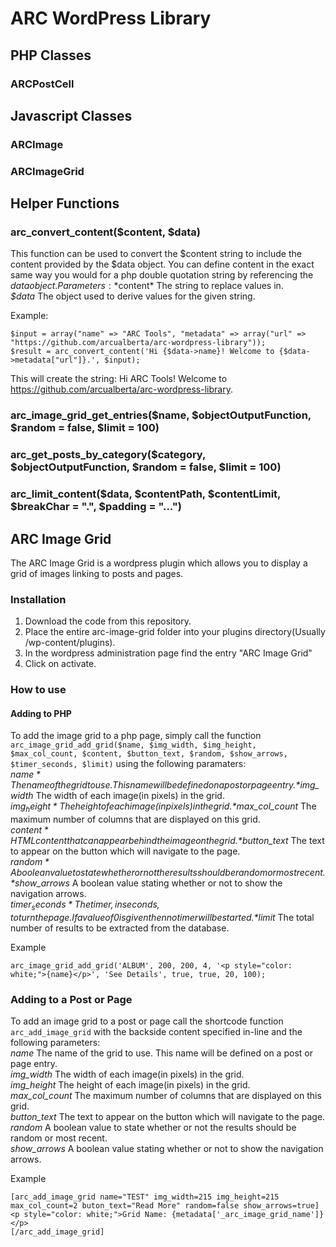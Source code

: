 # ARC WordPress Library
## PHP Classes
### ARCPostCell  

## Javascript Classes
### ARCImage
### ARCImageGrid

## Helper Functions
### arc_convert_content($content, $data)
This function can be used to convert the $content string to include the content provided by the $data object. You can define content in the exact same way you would for a php double quotation string by referencing the $data object.  
Parameters:  
*$content*          The string to replace values in.  
*$data*             The object used to derive values for the given string.  
  
Example:  
```
$input = array("name" => "ARC Tools", "metadata" => array("url" => "https://github.com/arcualberta/arc-wordpress-library"));  
$result = arc_convert_content('Hi {$data->name}! Welcome to {$data->metadata["url"]}.', $input);
```
This will create the string: Hi ARC Tools! Welcome to https://github.com/arcualberta/arc-wordpress-library.  
  
### arc_image_grid_get_entries($name, $objectOutputFunction, $random = false, $limit = 100)
### arc_get_posts_by_category($category, $objectOutputFunction, $random = false, $limit = 100)
### arc_limit_content($data, $contentPath, $contentLimit, $breakChar = ".", $padding = "...")

## ARC Image Grid
The ARC Image Grid is a wordpress plugin which allows you to display a grid of images linking to posts and pages.

### Installation
1. Download the code from this repository.
2. Place the entire arc-image-grid folder into your plugins directory(Usually <wordpress directory>/wp-content/plugins).
3. In the wordpress administration page find the entry "ARC Image Grid"
4. Click on activate.

### How to use
#### Adding to PHP
To add the image grid to a php page, simply call the function `arc_image_grid_add_grid($name, $img_width, $img_height, $max_col_count, $content, $button_text, $random, $show_arrows, $timer_seconds, $limit)` using the following paramaters:  
*$name*             The name of the grid to use. This name will be defined on a post or page entry.  
*$img_width*        The width of each image(in pixels) in the grid.  
*$img_height*       The height of each image(in pixels) in the grid.  
*$max_col_count*    The maximum number of columns that are displayed on this grid.  
*$content*          HTML content that can appear behind the image on the grid.  
*$button_text*      The text to appear on the button which will navigate to the page.  
*$random*           A boolean value to state whether or not the results should be random or most recent.  
*$show_arrows*      A boolean value stating whether or not to show the navigation arrows.  
*$timer_seconds*    The timer, in seconds, to turn the page. If a value of 0 is given then no timer will be started.  
*$limit*            The total number of results to be extracted from the database.  
  
Example
```
arc_image_grid_add_grid('ALBUM', 200, 200, 4, '<p style="color: white;">{name}</p>', 'See Details', true, true, 20, 100);
```

### Adding to a Post or Page
To add an image grid to a post or page call the shortcode function `arc_add_image_grid` with the backside content specified in-line and the following parameters:  
*name*              The name of the grid to use. This name will be defined on a post or page entry.  
*img_width*         The width of each image(in pixels) in the grid.  
*img_height*        The height of each image(in pixels) in the grid.  
*max_col_count*     The maximum number of columns that are displayed on this grid.  
*button_text*       The text to appear on the button which will navigate to the page.  
*random*            A boolean value to state whether or not the results should be random or most recent.  
*show_arrows*       A boolean value stating whether or not to show the navigation arrows.  
  
Example
```
[arc_add_image_grid name="TEST" img_width=215 img_height=215 max_col_count=2 buton_text="Read More" random=false show_arrows=true]
<p style="color: white;">Grid Name: {metadata['_arc_image_grid_name']}</p>
[/arc_add_image_grid]
```